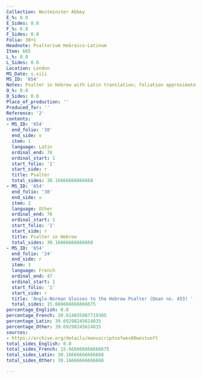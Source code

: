 ```yaml
---
Collection: Westminster Abbey
E_%: 0.0
E_Sides: 0.0
F_%: 0.0
F_Sides: 0.0
Folia: 38+1
Headnote: Psalterium Hebraico-Latinum
Item: 665
L_%: 0.0
L_Sides: 0.0
Location: London
MS_Date: s.xiii
MS_ID: '654'
Notes: Psalter in Hebrew with Latin translation; foliation approximate
O_%: 0.0
O_Sides: 0.0
Place_of_production: ''
Produced_for: ''
Reference: '2'
contents:
- MS_ID: '654'
  end_folio: '38'
  end_side: v
  item: 1
  language: Latin
  ordinal_end: 76
  ordinal_start: 1
  start_folio: '1'
  start_side: r
  title: Psalter
  total_sides: 30.16666666666668
- MS_ID: '654'
  end_folio: '38'
  end_side: v
  item: 2
  language: Other
  ordinal_end: 76
  ordinal_start: 1
  start_folio: '1'
  start_side: r
  title: Psalter in Hebrew
  total_sides: 30.16666666666668
- MS_ID: '654'
  end_folio: '24'
  end_side: r
  item: 3
  language: French
  ordinal_end: 47
  ordinal_start: 1
  start_folio: '1'
  start_side: r
  title: 'Anglo-Norman Glosses to the Hebrew Psalter (Dean no. 453) '
  total_sides: 15.666666666666675
percentage_English: 0.0
percentage_French: 20.614035087719305
percentage_Latin: 39.69298245614035
percentage_Other: 39.69298245614035
sources:
- https://archive.org/details/manuscriptsofwes00westuoft
total_sides_English: 0.0
total_sides_French: 15.666666666666675
total_sides_Latin: 30.16666666666668
total_sides_Other: 30.16666666666668

---
```

